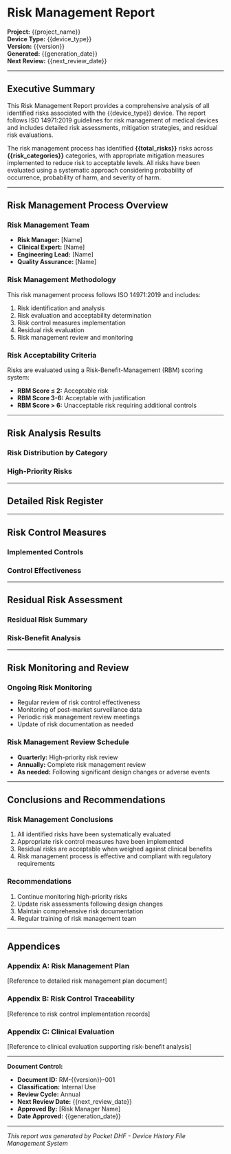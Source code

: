 # Risk Management Report

**Project:** {{project_name}}  
**Device Type:** {{device_type}}  
**Version:** {{version}}  
**Generated:** {{generation_date}}  
**Next Review:** {{next_review_date}}

---

## Executive Summary

This Risk Management Report provides a comprehensive analysis of all identified risks associated with the {{device_type}} device. The report follows ISO 14971:2019 guidelines for risk management of medical devices and includes detailed risk assessments, mitigation strategies, and residual risk evaluations.

The risk management process has identified **{{total_risks}}** risks across **{{risk_categories}}** categories, with appropriate mitigation measures implemented to reduce risk to acceptable levels. All risks have been evaluated using a systematic approach considering probability of occurrence, probability of harm, and severity of harm.

---

## Risk Management Process Overview

### Risk Management Team
- **Risk Manager:** [Name]
- **Clinical Expert:** [Name]  
- **Engineering Lead:** [Name]
- **Quality Assurance:** [Name]

### Risk Management Methodology
This risk management process follows ISO 14971:2019 and includes:
1. Risk identification and analysis
2. Risk evaluation and acceptability determination
3. Risk control measures implementation
4. Residual risk evaluation
5. Risk management review and monitoring

### Risk Acceptability Criteria
Risks are evaluated using a Risk-Benefit-Management (RBM) scoring system:
- **RBM Score ≤ 2:** Acceptable risk
- **RBM Score 3-6:** Acceptable with justification
- **RBM Score > 6:** Unacceptable risk requiring additional controls

---

## Risk Analysis Results

<!-- AUTO_CONTENT: risk_summary_table -->

### Risk Distribution by Category

<!-- AUTO_CONTENT: risk_category_summary -->

### High-Priority Risks

<!-- AUTO_CONTENT: high_priority_risks -->

---

## Detailed Risk Register

<!-- AUTO_CONTENT: detailed_risk_table -->

---

## Risk Control Measures

### Implemented Controls

<!-- AUTO_CONTENT: risk_controls_summary -->

### Control Effectiveness

<!-- AUTO_CONTENT: control_effectiveness -->

---

## Residual Risk Assessment

### Residual Risk Summary

<!-- AUTO_CONTENT: residual_risk_summary -->

### Risk-Benefit Analysis

<!-- AUTO_CONTENT: risk_benefit_analysis -->

---

## Risk Monitoring and Review

### Ongoing Risk Monitoring
- Regular review of risk control effectiveness
- Monitoring of post-market surveillance data
- Periodic risk management review meetings
- Update of risk documentation as needed

### Risk Management Review Schedule
- **Quarterly:** High-priority risk review
- **Annually:** Complete risk management review
- **As needed:** Following significant design changes or adverse events

---

## Conclusions and Recommendations

### Risk Management Conclusions
1. All identified risks have been systematically evaluated
2. Appropriate risk control measures have been implemented
3. Residual risks are acceptable when weighed against clinical benefits
4. Risk management process is effective and compliant with regulatory requirements

### Recommendations
1. Continue monitoring high-priority risks
2. Update risk assessments following design changes
3. Maintain comprehensive risk documentation
4. Regular training of risk management team

---

## Appendices

### Appendix A: Risk Management Plan
[Reference to detailed risk management plan document]

### Appendix B: Risk Control Traceability
[Reference to risk control implementation records]

### Appendix C: Clinical Evaluation
[Reference to clinical evaluation supporting risk-benefit analysis]

---

**Document Control:**
- **Document ID:** RM-{{version}}-001
- **Classification:** Internal Use
- **Review Cycle:** Annual
- **Next Review Date:** {{next_review_date}}
- **Approved By:** [Risk Manager Name]
- **Date Approved:** {{generation_date}}

---

*This report was generated by Pocket DHF - Device History File Management System*

